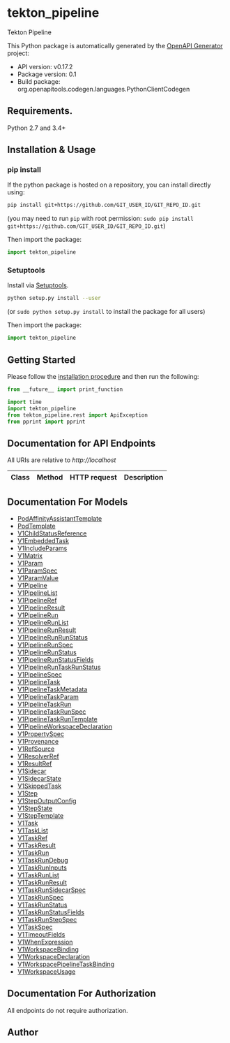 # tekton_pipeline
Tekton Pipeline

This Python package is automatically generated by the [OpenAPI Generator](https://openapi-generator.tech) project:

- API version: v0.17.2
- Package version: 0.1
- Build package: org.openapitools.codegen.languages.PythonClientCodegen

## Requirements.

Python 2.7 and 3.4+

## Installation & Usage
### pip install

If the python package is hosted on a repository, you can install directly using:

```sh
pip install git+https://github.com/GIT_USER_ID/GIT_REPO_ID.git
```
(you may need to run `pip` with root permission: `sudo pip install git+https://github.com/GIT_USER_ID/GIT_REPO_ID.git`)

Then import the package:
```python
import tekton_pipeline
```

### Setuptools

Install via [Setuptools](http://pypi.python.org/pypi/setuptools).

```sh
python setup.py install --user
```
(or `sudo python setup.py install` to install the package for all users)

Then import the package:
```python
import tekton_pipeline
```

## Getting Started

Please follow the [installation procedure](#installation--usage) and then run the following:

```python
from __future__ import print_function

import time
import tekton_pipeline
from tekton_pipeline.rest import ApiException
from pprint import pprint

```

## Documentation for API Endpoints

All URIs are relative to *http://localhost*

Class | Method | HTTP request | Description
------------ | ------------- | ------------- | -------------


## Documentation For Models

 - [PodAffinityAssistantTemplate](docs/PodAffinityAssistantTemplate.md)
 - [PodTemplate](docs/PodTemplate.md)
 - [V1ChildStatusReference](docs/V1ChildStatusReference.md)
 - [V1EmbeddedTask](docs/V1EmbeddedTask.md)
 - [V1IncludeParams](docs/V1IncludeParams.md)
 - [V1Matrix](docs/V1Matrix.md)
 - [V1Param](docs/V1Param.md)
 - [V1ParamSpec](docs/V1ParamSpec.md)
 - [V1ParamValue](docs/V1ParamValue.md)
 - [V1Pipeline](docs/V1Pipeline.md)
 - [V1PipelineList](docs/V1PipelineList.md)
 - [V1PipelineRef](docs/V1PipelineRef.md)
 - [V1PipelineResult](docs/V1PipelineResult.md)
 - [V1PipelineRun](docs/V1PipelineRun.md)
 - [V1PipelineRunList](docs/V1PipelineRunList.md)
 - [V1PipelineRunResult](docs/V1PipelineRunResult.md)
 - [V1PipelineRunRunStatus](docs/V1PipelineRunRunStatus.md)
 - [V1PipelineRunSpec](docs/V1PipelineRunSpec.md)
 - [V1PipelineRunStatus](docs/V1PipelineRunStatus.md)
 - [V1PipelineRunStatusFields](docs/V1PipelineRunStatusFields.md)
 - [V1PipelineRunTaskRunStatus](docs/V1PipelineRunTaskRunStatus.md)
 - [V1PipelineSpec](docs/V1PipelineSpec.md)
 - [V1PipelineTask](docs/V1PipelineTask.md)
 - [V1PipelineTaskMetadata](docs/V1PipelineTaskMetadata.md)
 - [V1PipelineTaskParam](docs/V1PipelineTaskParam.md)
 - [V1PipelineTaskRun](docs/V1PipelineTaskRun.md)
 - [V1PipelineTaskRunSpec](docs/V1PipelineTaskRunSpec.md)
 - [V1PipelineTaskRunTemplate](docs/V1PipelineTaskRunTemplate.md)
 - [V1PipelineWorkspaceDeclaration](docs/V1PipelineWorkspaceDeclaration.md)
 - [V1PropertySpec](docs/V1PropertySpec.md)
 - [V1Provenance](docs/V1Provenance.md)
 - [V1RefSource](docs/V1RefSource.md)
 - [V1ResolverRef](docs/V1ResolverRef.md)
 - [V1ResultRef](docs/V1ResultRef.md)
 - [V1Sidecar](docs/V1Sidecar.md)
 - [V1SidecarState](docs/V1SidecarState.md)
 - [V1SkippedTask](docs/V1SkippedTask.md)
 - [V1Step](docs/V1Step.md)
 - [V1StepOutputConfig](docs/V1StepOutputConfig.md)
 - [V1StepState](docs/V1StepState.md)
 - [V1StepTemplate](docs/V1StepTemplate.md)
 - [V1Task](docs/V1Task.md)
 - [V1TaskList](docs/V1TaskList.md)
 - [V1TaskRef](docs/V1TaskRef.md)
 - [V1TaskResult](docs/V1TaskResult.md)
 - [V1TaskRun](docs/V1TaskRun.md)
 - [V1TaskRunDebug](docs/V1TaskRunDebug.md)
 - [V1TaskRunInputs](docs/V1TaskRunInputs.md)
 - [V1TaskRunList](docs/V1TaskRunList.md)
 - [V1TaskRunResult](docs/V1TaskRunResult.md)
 - [V1TaskRunSidecarSpec](docs/V1TaskRunSidecarSpec.md)
 - [V1TaskRunSpec](docs/V1TaskRunSpec.md)
 - [V1TaskRunStatus](docs/V1TaskRunStatus.md)
 - [V1TaskRunStatusFields](docs/V1TaskRunStatusFields.md)
 - [V1TaskRunStepSpec](docs/V1TaskRunStepSpec.md)
 - [V1TaskSpec](docs/V1TaskSpec.md)
 - [V1TimeoutFields](docs/V1TimeoutFields.md)
 - [V1WhenExpression](docs/V1WhenExpression.md)
 - [V1WorkspaceBinding](docs/V1WorkspaceBinding.md)
 - [V1WorkspaceDeclaration](docs/V1WorkspaceDeclaration.md)
 - [V1WorkspacePipelineTaskBinding](docs/V1WorkspacePipelineTaskBinding.md)
 - [V1WorkspaceUsage](docs/V1WorkspaceUsage.md)


## Documentation For Authorization

 All endpoints do not require authorization.

## Author




